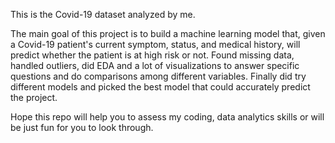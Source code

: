 This is the Covid-19 dataset analyzed by me.

The main goal of this project is to build a machine learning model that, given a Covid-19 patient's current symptom, status, and medical history, will predict whether the patient is at high risk or not. Found missing data, handled outliers, did EDA and a lot of visualizations to answer specific questions and do comparisons among different variables. Finally did try different models and picked the best model that could accurately predict the project.

Hope this repo will help you to assess my coding, data analytics skills or will be just fun for you to look through.

